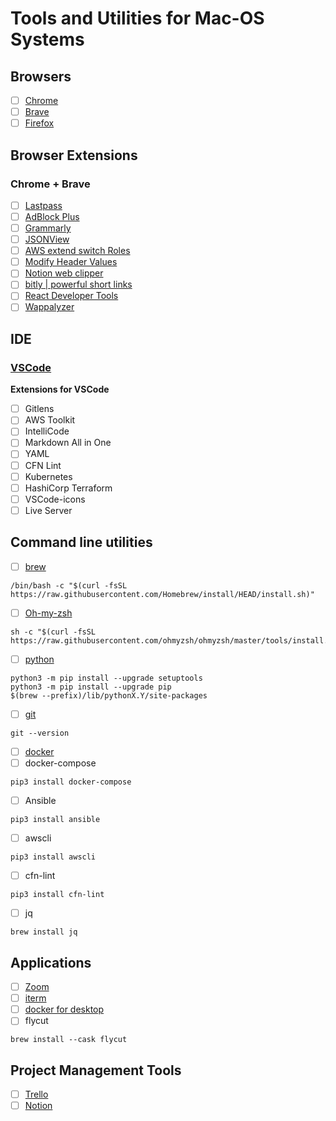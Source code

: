 # Tools and Utilities for Mac-OS Systems

## Browsers
- [ ] [Chrome](https://www.google.com/chrome/)
- [ ] [Brave](https://brave.com/download/)
- [ ] [Firefox](https://www.mozilla.org/en-US/firefox/new/)

## Browser Extensions
### Chrome + Brave
- [ ] [Lastpass](https://chrome.google.com/webstore/detail/lastpass-free-password-ma/hdokiejnpimakedhajhdlcegeplioahd)
- [ ] [AdBlock Plus](https://chrome.google.com/webstore/detail/adblock-plus-free-ad-bloc/cfhdojbkjhnklbpkdaibdccddilifddb)
- [ ] [Grammarly](https://chrome.google.com/webstore/detail/grammarly-for-chrome/kbfnbcaeplbcioakkpcpgfkobkghlhen)
- [ ] [JSONView](https://chrome.google.com/webstore/detail/jsonview/chklaanhfefbnpoihckbnefhakgolnmc)
- [ ] [AWS extend switch Roles](https://chrome.google.com/webstore/detail/aws-extend-switch-roles/jpmkfafbacpgapdghgdpembnojdlgkdl)
- [ ] [Modify Header Values](https://chrome.google.com/webstore/detail/modify-header-value-http/cbdibdfhahmknbkkojljfncpnhmacdek)
- [ ] [Notion web clipper](https://chrome.google.com/webstore/detail/notion-web-clipper/knheggckgoiihginacbkhaalnibhilkk)
- [ ] [bitly | powerful short links](https://chrome.google.com/webstore/detail/bitly-powerful-short-link/iabeihobmhlgpkcgjiloemdbofjbdcic)
- [ ] [React Developer Tools](https://chrome.google.com/webstore/detail/react-developer-tools/fmkadmapgofadopljbjfkapdkoienihi)
- [ ] [Wappalyzer](https://chrome.google.com/webstore/detail/wappalyzer/gppongmhjkpfnbhagpmjfkannfbllamg)

## IDE
### [VSCode](https://code.visualstudio.com/docs/setup/mac)
**Extensions for VSCode**  
- [ ] Gitlens
- [ ] AWS Toolkit
- [ ] IntelliCode
- [ ] Markdown All in One
- [ ] YAML
- [ ] CFN Lint
- [ ] Kubernetes
- [ ] HashiCorp Terraform
- [ ] VSCode-icons
- [ ] Live Server

## Command line utilities
- [ ] [brew](https://brew.sh/)
```
/bin/bash -c "$(curl -fsSL https://raw.githubusercontent.com/Homebrew/install/HEAD/install.sh)"
```
- [ ] [Oh-my-zsh](https://github.com/ohmyzsh/ohmyzsh)
```
sh -c "$(curl -fsSL https://raw.githubusercontent.com/ohmyzsh/ohmyzsh/master/tools/install.sh)"
```
- [ ] [python](https://docs.brew.sh/Homebrew-and-Python)
```
python3 -m pip install --upgrade setuptools
python3 -m pip install --upgrade pip
$(brew --prefix)/lib/pythonX.Y/site-packages
```
- [ ] [git](https://git-scm.com/book/en/v2/Getting-Started-Installing-Git)
```
git --version
```
- [ ] [docker](https://docs.docker.com/docker-for-mac/install/)
- [ ] docker-compose
```
pip3 install docker-compose
```
- [ ] Ansible
```
pip3 install ansible
```
- [ ] awscli
```
pip3 install awscli
```
- [ ] cfn-lint
```
pip3 install cfn-lint
```
- [ ] jq
```
brew install jq
```

## Applications
- [ ] [Zoom](https://zoom.us/download)
- [ ] [iterm](https://iterm2.com/)
- [ ] [docker for desktop](https://docs.docker.com/docker-for-mac/install/)
- [ ] flycut
```
brew install --cask flycut
```

## Project Management Tools
- [ ] [Trello](https://trello.com/en/platforms)
- [ ] [Notion](https://www.notion.so/desktop)
